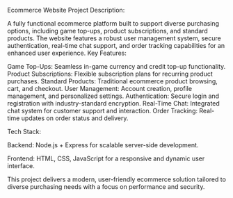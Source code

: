 Ecommerce Website Project Description:

A fully functional ecommerce platform built to support diverse purchasing options, including game top-ups, product subscriptions, and standard products. The website features a robust user management system, secure authentication, real-time chat support, and order tracking capabilities for an enhanced user experience.
Key Features:

Game Top-Ups: Seamless in-game currency and credit top-up functionality.
Product Subscriptions: Flexible subscription plans for recurring product purchases.
Standard Products: Traditional ecommerce product browsing, cart, and checkout.
User Management: Account creation, profile management, and personalized settings.
Authentication: Secure login and registration with industry-standard encryption.
Real-Time Chat: Integrated chat system for customer support and interaction.
Order Tracking: Real-time updates on order status and delivery.

Tech Stack:

Backend: Node.js + Express for scalable server-side development. 

Frontend: HTML, CSS, JavaScript for a responsive and dynamic user interface.

This project delivers a modern, user-friendly ecommerce solution tailored to diverse purchasing needs with a focus on performance and security.
